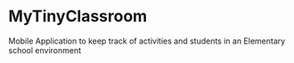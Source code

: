 # MyTinyClassroom
Mobile Application to keep track of activities and students in an Elementary school environment

